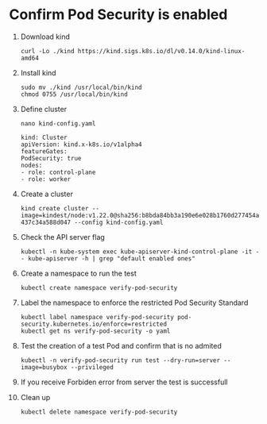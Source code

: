 # Confirm Pod Security is enabled

1. Download kind

    ```console
    curl -Lo ./kind https://kind.sigs.k8s.io/dl/v0.14.0/kind-linux-amd64
    ```

2. Install kind

    ```console
    sudo mv ./kind /usr/local/bin/kind
    chmod 0755 /usr/local/bin/kind
    ```

3. Define cluster

    ```console
    nano kind-config.yaml
    ```

    ```console
    kind: Cluster
    apiVersion: kind.x-k8s.io/v1alpha4
    featureGates:
    PodSecurity: true
    nodes:
    - role: control-plane
    - role: worker
    ```

4. Create a cluster

    ```console
    kind create cluster --image=kindest/node:v1.22.0@sha256:b8bda84bb3a190e6e028b1760d277454a72267a5454b57db34
    437c34a588d047 --config kind-config.yaml
    ```

5. Check the API server flag

    ```console
    kubectl -n kube-system exec kube-apiserver-kind-control-plane -it -- kube-apiserver -h | grep "default enabled ones"
    ```

6. Create a namespace to run the test

    ```console
    kubectl create namespace verify-pod-security
    ```

7. Label the namespace to enforce the restricted Pod Security Standard

    ```console
    kubectl label namespace verify-pod-security pod-security.kubernetes.io/enforce=restricted
    kubectl get ns verify-pod-security -o yaml
    ```

8. Test the creation of a test Pod and confirm that is no admited

    ```console
    kubectl -n verify-pod-security run test --dry-run=server --image=busybox --privileged
    ```

9. If you receive Forbiden error from server the test is successfull

10. Clean up

    ```console
    kubectl delete namespace verify-pod-security
    ```